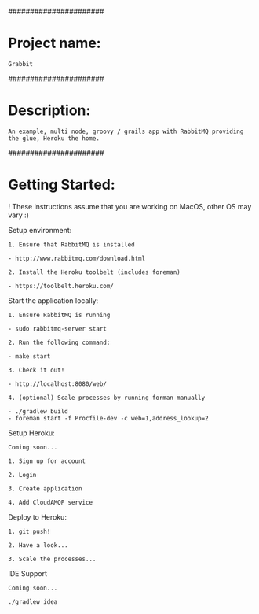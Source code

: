 
######################
# Project name:

	Grabbit

######################
# Description:

	An example, multi node, groovy / grails app with RabbitMQ providing the glue, Heroku the home.

######################
# Getting Started:

! These instructions assume that you are working on MacOS, other OS may vary :)

Setup environment:

	1. Ensure that RabbitMQ is installed

	- http://www.rabbitmq.com/download.html

	2. Install the Heroku toolbelt (includes foreman)

	- https://toolbelt.heroku.com/

Start the application locally:

	1. Ensure RabbitMQ is running

	- sudo rabbitmq-server start

	2. Run the following command:

	- make start

	3. Check it out!

	- http://localhost:8080/web/

	4. (optional) Scale processes by running forman manually

	- ./gradlew build
	- foreman start -f Procfile-dev -c web=1,address_lookup=2

Setup Heroku:

	Coming soon...

	1. Sign up for account

	2. Login

	3. Create application

	4. Add CloudAMQP service

Deploy to Heroku:

	1. git push!

	2. Have a look...

	3. Scale the processes...

IDE Support

	Coming soon...

	./gradlew idea





